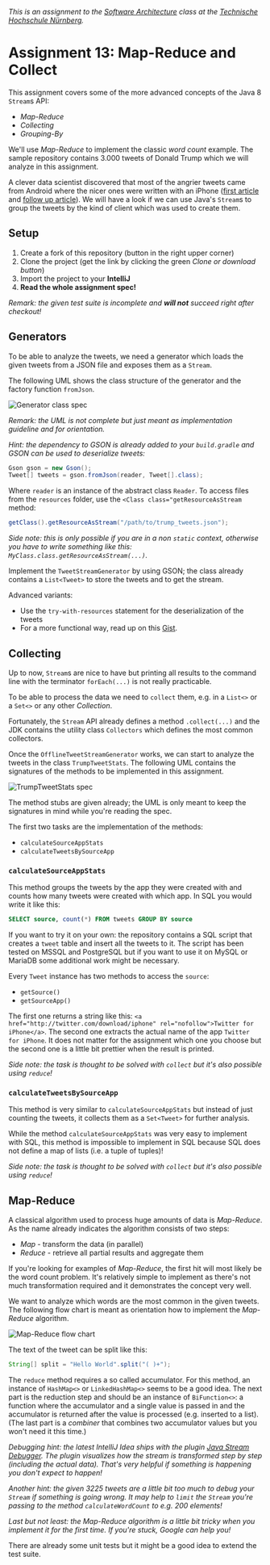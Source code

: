 _This is an assignment to the [Software Architecture](https://ohm-softa.github.io) class at the [Technische Hochschule Nürnberg](http://www.th-nuernberg.de)._

# Assignment 13: Map-Reduce and Collect

This assignment covers some of the more advanced concepts of the Java 8 `Stream`s API:

* _Map-Reduce_
* _Collecting_
* _Grouping-By_

We'll use _Map-Reduce_ to implement the classic _word count_ example.
The sample repository contains 3.000 tweets of Donald Trump which we will analyze in this assignment.

A clever data scientist discovered that most of the angrier tweets came from Android where the nicer ones were written with an iPhone ([first article](http://varianceexplained.org/r/trump-tweets/) and [follow up article](http://varianceexplained.org/r/trump-followup/)).
We will have a look if we can use Java's `Stream`s to group the tweets by the kind of client which was used to create them.


## Setup

1. Create a fork of this repository (button in the right upper corner)
1. Clone the project (get the link by clicking the green _Clone or download button_)
1. Import the project to your **IntelliJ**
1. **Read the whole assignment spec!**

_Remark: the given test suite is incomplete and **will not** succeed right after checkout!_


## Generators

To be able to analyze the tweets, we need a generator which loads the given tweets from a JSON file and exposes them as a `Stream`.

The following UML shows the class structure of the generator and the factory function `fromJson`.

![Generator class spec](./assets/images/GeneratorSpec.svg)

_Remark: the UML is not complete but just meant as implementation guideline and for orientation._

_Hint: the dependency to GSON is already added to your `build.gradle` and GSON can be used to deserialize tweets:_

```java
Gson gson = new Gson();
Tweet[] tweets = gson.fromJson(reader, Tweet[].class);
```

Where `reader` is an instance of the abstract class `Reader`.
To access files from the `resources` folder, use the `<Class class="getResourceAsStream` method:

```java
getClass().getResourceAsStream("/path/to/trump_tweets.json");
```

_Side note: this is only possible if you are in a non `static` context, otherwise you have to write something like this: `MyClass.class.getResourceAsStream(...)`._

Implement the `TweetStreamGenerator` by using GSON; the class already contains a `List<Tweet>` to store the tweets and to get the stream.

Advanced variants:

- Use the `try-with-resources` statement for the deserialization of the tweets
- For a more functional way, read up on this [Gist](https://gist.github.com/baez90/659d121064ff102a4e1e6a31bcf639c4).


## Collecting

Up to now, `Stream`s are nice to have but printing all results to the command line with the terminator `forEach(...)` is not really practicable.

To be able to process the data we need to `collect` them, e.g. in a `List<>` or a `Set<>` or any other _Collection_.

Fortunately, the `Stream` API already defines a method `.collect(...)` and the JDK contains the utility class `Collectors` which defines the most common collectors.

Once the `OfflineTweetStreamGenerator` works, we can start to analyze the tweets in the class `TrumpTweetStats`.
The following UML contains the signatures of the methods to be implemented in this assignment.

![TrumpTweetStats spec](./assets/images/TrumpTweetStats.svg)

The method stubs are given already; the UML is only meant to keep the signatures in mind while you're reading the spec.

The first two tasks are the implementation of the methods:

* `calculateSourceAppStats`
* `calculateTweetsBySourceApp`

### `calculateSourceAppStats`

This method groups the tweets by the app they were created with and counts how many tweets were created with which app.
In SQL you would write it like this:

```sql
SELECT source, count(*) FROM tweets GROUP BY source
```

If you want to try it on your own: the repository contains a SQL script that creates a `tweet` table and insert all the tweets to it.
The script has been tested on MSSQL and PostgreSQL but if you want to use it on MySQL or MariaDB some additional work might be necessary.

Every `Tweet` instance has two methods to access the `source`:

* `getSource()`
* `getSourceApp()`

The first one returns a string like this: `<a href="http://twitter.com/download/iphone" rel="nofollow">Twitter for iPhone</a>`.
The second one extracts the actual name of the app `Twitter for iPhone`.
It does not matter for the assignment which one you choose but the second one is a little bit prettier when the result is printed.

_Side note: the task is thought to be solved with `collect` but it's also possible using `reduce`!_

### `calculateTweetsBySourceApp`

This method is very similar to `calculateSourceAppStats` but instead of just counting the tweets, it collects them as a `Set<Tweet>` for further analysis.

While the method `calculateSourceAppStats` was very easy to implement with SQL, this method is impossible to implement in SQL because SQL does not define a map of lists (i.e. a tuple of tuples)!

_Side note: the task is thought to be solved with `collect` but it's also possible using `reduce`!_

## Map-Reduce

A classical algorithm used to process huge amounts of data is _Map-Reduce_.
As the name already indicates the algorithm consists of two steps:

* _Map_ - transform the data (in parallel)
* _Reduce_ - retrieve all partial results and aggregate them

If you're looking for examples of _Map-Reduce_, the first hit will most likely be the word count problem.
It's relatively simple to implement as there's not much transformation required and it demonstrates the concept very well.

We want to analyze which words are the most common in the given tweets.
The following flow chart is meant as orientation how to implement the _Map-Reduce_ algorithm.

![Map-Reduce flow chart](./assets/images/MapReduce-WordCount.svg)

The text of the tweet can be split like this:

```java
String[] split = "Hello World".split("( )+");
```

The `reduce` method requires a so called accumulator.
For this method, an instance of `HashMap<>` or `LinkedHashMap<>` seems to be a good idea.
The next part is the reduction step and should be an instance of `BiFunction<>`: a function where the accumulator and a single value is passed in and the accumulator is returned after the value is processed (e.g. inserted to a list).
(The last part is a _combiner_ that combines two accumulator values but you won't need it this time.)

_Debugging hint: the latest IntelliJ Idea ships with the plugin [Java Stream Debugger](https://plugins.jetbrains.com/plugin/9696-java-stream-debugger). The plugin visualizes how the stream is transformed step by step (including the actual data). That's very helpful if something is happening you don't expect to happen!_

_Another hint: the given 3225 tweets are a little bit too much to debug your `Stream` if something is going wrong. It may help to `limit` the `Stream` you're passing to the method `calculateWordCount` to e.g. 200 elements!_

_Last but not least: the Map-Reduce algorithm is a little bit tricky when you implement it for the first time. If you're stuck, Google can help you!_

There are already some unit tests but it might be a good idea to extend the test suite.
